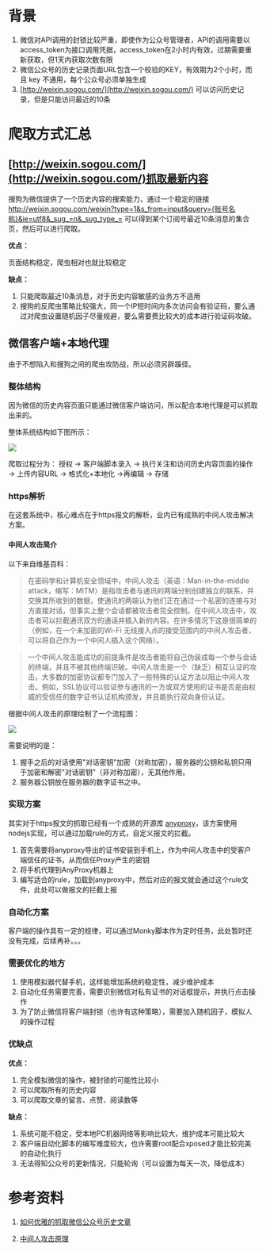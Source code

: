 # 背景

1. 微信对API调用的封锁比较严重，即使作为公众号管理者，API的调用需要以access_token为接口调用凭据，access_token在2小时内有效，过期需要重新获取，但1天内获取次数有限
2. 微信公众号的历史记录页面URL包含一个校验的KEY，有效期为2个小时，而且 key 不通用，每个公众号必须单独生成
3. [http://weixin.sogou.com/](http://weixin.sogou.com/) 可以访问历史记录，但是只能访问最近的10条

# 爬取方式汇总

## [http://weixin.sogou.com/](http://weixin.sogou.com/)抓取最新内容

搜狗为微信提供了一个历史内容的搜索能力，通过一个稳定的链接 http://weixin.sogou.com/weixin?type=1&s_from=input&query={账号名称}&ie=utf8&_sug_=n&_sug_type_= 可以得到某个订阅号最近10条消息的集合页，然后可以进行爬取。

**优点：**

页面结构稳定，爬虫相对也就比较稳定

**缺点：**

1. 只能爬取最近10条消息，对于历史内容敏感的业务方不适用
2. 搜狗的反爬虫策略比较强大，同一个IP短时间内多次访问会有验证码，要么通过对爬虫设置随机因子尽量规避，要么需要费比较大的成本进行验证码攻破。

## 微信客户端+本地代理

由于不想陷入和搜狗之间的爬虫攻防战，所以必须另辟蹊径。

### 整体结构
因为微信的历史内容页面只能通过微信客户端访问，所以配合本地代理是可以抓取出来的。

整体系统结构如下图所示：

![](http://ossgw.alicdn.com/biu/1500258895263-RIpzPP5UuWOa2wnn.png)

爬取过程分为：
授权 -> 客户端脚本录入 -> 执行关注和访问历史内容页面的操作 -> 上传内容URL -> 格式化+本地化 ->再编辑 -> 存储

### https解析

在这套系统中，核心难点在于https报文的解析，业内已有成熟的中间人攻击解决方案。

#### 中间人攻击简介
以下来自维基百科：
> 在密码学和计算机安全领域中，中间人攻击（英语：Man-in-the-middle attack，缩写：MITM）是指攻击者与通讯的两端分别创建独立的联系，并交换其所收到的数据，使通讯的两端认为他们正在通过一个私密的连接与对方直接对话，但事实上整个会话都被攻击者完全控制。在中间人攻击中，攻击者可以拦截通讯双方的通话并插入新的内容。在许多情况下这是很简单的（例如，在一个未加密的Wi-Fi 无线接入点的接受范围内的中间人攻击者，可以将自己作为一个中间人插入这个网络）。

> 一个中间人攻击能成功的前提条件是攻击者能将自己伪装成每一个参与会话的终端，并且不被其他终端识破。中间人攻击是一个（缺乏）相互认证的攻击。大多数的加密协议都专门加入了一些特殊的认证方法以阻止中间人攻击。例如，SSL协议可以验证参与通讯的一方或双方使用的证书是否是由权威的受信任的数字证书认证机构颁发，并且能执行双向身份认证。


根据中间人攻击的原理绘制了一个流程图：

![](http://ossgw.alicdn.com/biu/1500260755412-YerqmxNZO0pOOruB.png)

需要说明的是：

1. 握手之后的对话使用"对话密钥"加密（对称加密），服务器的公钥和私钥只用于加密和解密"对话密钥"（非对称加密），无其他作用。
2. 服务器公钥放在服务器的数字证书之中。

### 实现方案

其实对于https报文的抓取已经有一个成熟的开源库 [anyproxy](https://github.com/alibaba/anyproxy)，该方案使用nodejs实现，可以通过加载rule的方式，自定义报文的拦截。

1. 首先需要将anyproxy导出的证书安装到手机上，作为中间人攻击中的受客户端信任的证书，从而信任Proxy产生的密钥
2. 将手机代理到AnyProxy机器上
3. 编写适合的rule，加载到anyproxy中，然后对应的报文就会通过这个rule文件，此处可以做报文的拦截上报

### 自动化方案

客户端的操作具有一定的规律，可以通过Monky脚本作为定时任务，此处暂时还没有完成，后续再补。。。

### 需要优化的地方

1. 使用模拟器代替手机，这样能增加系统的稳定性，减少维护成本
2. 自动化任务需要完善，需要识别微信对私有证书的对话框提示，并执行点击操作
3. 为了防止微信将客户端封锁（也许有这种策略），需要加入随机因子，模拟人的操作过程


### 优缺点

**优点：**

1. 完全模拟微信的操作，被封锁的可能性比较小
2. 可以爬取所有的历史内容
3. 可以爬取文章的留言、点赞、阅读数等

**缺点：**

1. 系统可能不稳定，受本地PC机器网络等影响比较大，维护成本可能比较大
2. 客户端自动化脚本的编写难度较大，也许需要root配合xposed才能比较完美的自动化执行
3. 无法得知公众号的更新情况，只能轮询（可以设置为每天一次，降低成本）

# 参考资料

1. [如何优雅的抓取微信公众号历史文章](https://laravel-china.org/articles/4269/how-to-grab-the-elegant-wechat-public-history)

2. [中间人攻击原理](https://zh.wikipedia.org/wiki/%E4%B8%AD%E9%97%B4%E4%BA%BA%E6%94%BB%E5%87%BB)

